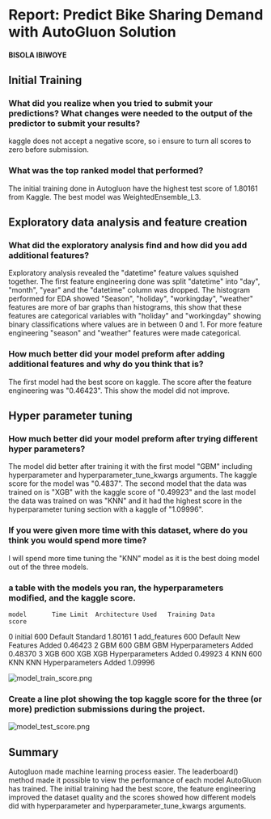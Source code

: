 # Report: Predict Bike Sharing Demand with AutoGluon Solution
#### BISOLA IBIWOYE

## Initial Training
### What did you realize when you tried to submit your predictions? What changes were needed to the output of the predictor to submit your results?
kaggle does not accept a negative score, so i ensure to turn all scores to zero before submission. 
### What was the top ranked model that performed?
The initial training done in Autogluon have the highest test score of 1.80161 from Kaggle. The best model was WeightedEnsemble_L3.

## Exploratory data analysis and feature creation
### What did the exploratory analysis find and how did you add additional features?
Exploratory analysis revealed the "datetime" feature values squished together. The first feature engineering done was split "datetime"
into "day", "month", "year" and the "datetime" column was dropped. The histogram performed for EDA showed "Season", "holiday", "workingday", "weather" features are more of bar graphs than histograms, this show that these features are categorical variables with "holiday" and "workingday" showing binary classifications where values are in between 0 and 1. For more feature engineering "season" and "weather" features were made categorical.

### How much better did your model preform after adding additional features and why do you think that is?
The first model had the best score on kaggle. The score after the feature engineering was "0.46423". This show the model did not improve.

## Hyper parameter tuning
### How much better did your model preform after trying different hyper parameters?
The model did better after training it with the first model "GBM" including hyperparameter and hyperparameter_tune_kwargs arguments. The kaggle score for the model was "0.4837". The second model that the data was trained on is "XGB" with the kaggle score of "0.49923" and the last model the data was trained on was "KNN" and it had the highest score in the hyperparameter tuning section with a kaggle of 
"1.09996".

### If you were given more time with this dataset, where do you think you would spend more time?
I will spend more time tuning the "KNN" model as it is the best doing model out of the three models.

### a table with the models you ran, the hyperparameters modified, and the kaggle score.
    model	    Time Limit	Architecture Used	Training Data	              score
0	initial	     600	  Default	            Standard	                  1.80161
1	add_features 600	  Default	            New Features Added	          0.46423
2	GBM	         600	  GBM	                GBM Hyperparameters Added	  0.48370
3	XGB	         600	  XGB	                XGB Hyperparameters Added	  0.49923
4	KNN	         600	  KNN	                KNN Hyperparameters Added	  1.09996


![model_train_score.png](nd009t-c1-intro-to-ml-project-starter/model_train_score.png)

### Create a line plot showing the top kaggle score for the three (or more) prediction submissions during the project.

![model_test_score.png](nd009t-c1-intro-to-ml-project-starter/model_test_score.png)

## Summary
Autogluon made machine learning process easier. The leaderboard() method made it possible to view the performance of each model AutoGluon has trained. The initial training had the best score, the feature engineering improved the dataset quality and the scores showed how different models did with hyperparameter and hyperparameter_tune_kwargs arguments. 
